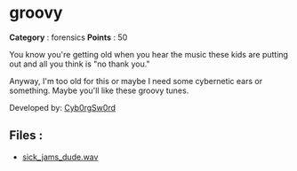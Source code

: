 # groovy

**Category** : forensics
**Points** : 50

You know you're getting old when you hear the music these kids are putting out and all you think is "no thank you."

Anyway, I'm too old for this or maybe I need some cybernetic ears or something. Maybe you'll like these groovy tunes.

Developed by:	[Cyb0rgSw0rd](https://github.com/alfredsimpson)

## Files : 
 - [sick_jams_dude.wav](./sick_jams_dude.wav)


